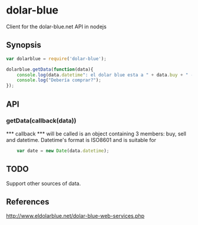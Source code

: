 dolar-blue
==========

Client for the dolar-blue.net API in nodejs


## Synopsis

``` javascript
var dolarblue = require('dolar-blue');

dolarblue.getData(function(data){
    console.log(data.datetime": el dolar blue esta a " + data.buy + " - " + data.sell);
    console.log("Debería comprar?");
});

```

## API

### getData(callback(data))

*** callback *** 
    will be called is an object containing 3 members: buy, sell and datetime. Datetime's format is ISO8601 and is suitable for 
``` javascript
    var date = new Date(data.datetime);
```

## TODO
Support other sources of data.

## References
http://www.eldolarblue.net/dolar-blue-web-services.php
